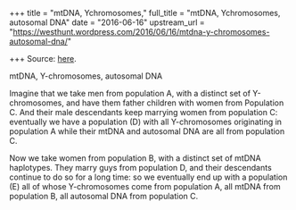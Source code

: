 +++
title = "mtDNA, Ychromosomes,"
full_title = "mtDNA, Ychromosomes, autosomal DNA"
date = "2016-06-16"
upstream_url = "https://westhunt.wordpress.com/2016/06/16/mtdna-y-chromosomes-autosomal-dna/"

+++
Source: [here](https://westhunt.wordpress.com/2016/06/16/mtdna-y-chromosomes-autosomal-dna/).

mtDNA,  Y-chromosomes, autosomal DNA

Imagine that we take men from population A, with a distinct set of
Y-chromosomes, and have them father children with women from Population
C. And their male descendants keep marrying women from population C:
eventually we have a population (D) with all Y-chromosomes originating
in population A while their mtDNA and autosomal DNA are all from
population C.

Now we take women from population B, with a distinct set of mtDNA
haplotypes. They marry guys from population D, and their descendants
continue to do so for a long time: so we eventually end up with a
population (E) all of whose Y-chromosomes come from population A, all
mtDNA from population B, all autosomal DNA from population C.

